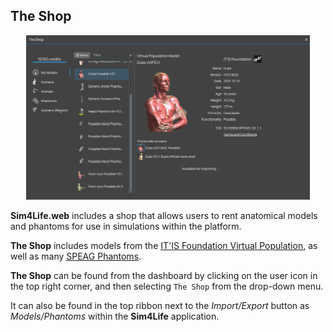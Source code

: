 ## The Shop

<p align="center">
  <img width="90%" src="assets/shop.png">
</p>

**Sim4Life.web** includes a shop that allows users to rent anatomical models and phantoms for use in simulations within the platform.

**The Shop** includes models from the [IT'IS Foundation Virtual Population](https://itis.swiss/virtual-population/virtual-population/overview/), as well as many [SPEAG Phantoms](https://speag.swiss/products/em-phantoms/overview-2/).

**The Shop** can be found from the dashboard by clicking on the user icon in the top right corner, and then selecting ```The Shop``` from the drop-down menu. 

It can also be found in the top ribbon next to the *Import/Export* button as *Models/Phantoms* within the **Sim4Life** application.
